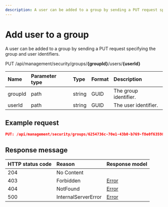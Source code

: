 ```yaml
---
description: A user can be added to a group by sending a PUT request specifying the group and user identifiers.
---
```


# Add user to a group

A user can be added to a group by sending a PUT request specifying the group and user identifiers.

<span class="label label--put">PUT</span> /api/management/security/groups/**{groupId}**/users/**{userId}**

| Name    | Parameter type | Type   | Format | Description           |
|:--------|:---------------|:-------|:-------|:----------------------|
| groupId | path           | string | GUID   | The group identifier. |
| userId | path           | string | GUID   | The user identifier. |

## Example request

```json
PUT: /api/management/security/groups/6254736c-70e1-43b0-b769-f8e0f6359862/users/3d063773-2ca9-4baf-90e1-ed674fa68640
```

## Response message

| HTTP status code | Reason              | Response model                   |
|:-----------------|:--------------------|:---------------------------------|
| 204              | No Content          |                                  |
| 403              | Forbidden           | [Error](/key-concepts/errors.md) |
| 404              | NotFound            | [Error](/key-concepts/errors.md) |
| 500              | InternalServerError | [Error](/key-concepts/errors.md) |